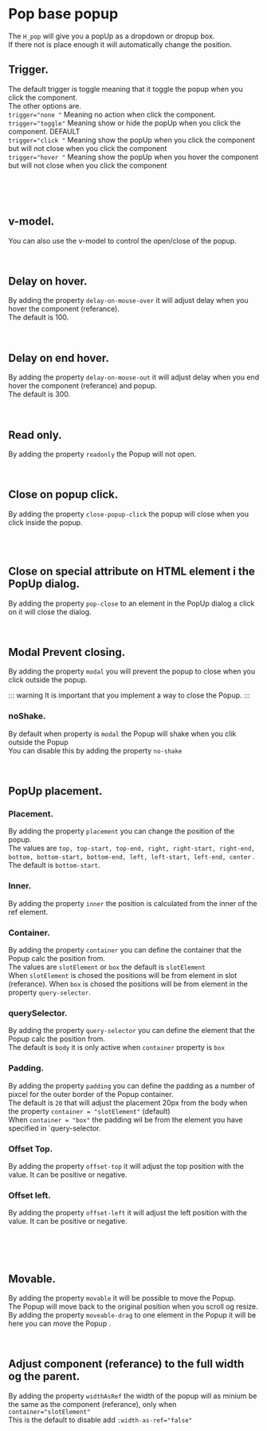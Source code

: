 # Pop base popup

<style>
  .popUpBox {
    border-radius: 4px;
    padding: 20px;
    background-color: var(--col-warn); 
  }
</style>

The `H_pop` will give you a popUp as a dropdown or dropup box.<br>
If there not is place enough it will automatically change the position.<br>

## Trigger.

The default trigger is toggle meaning that it toggle the popup when you click the component.<br>
The other options are.<br>
`trigger="none "` Meaning no action when click the component.<br>
`trigger="toggle"` Meaning show or hide the popUp when you click the component. DEFAULT<br>
`trigger="click "` Meaning show the popUp when you click the component but will not close when you click the component<br>
`trigger="hover "` Meaning show the popUp when you hover the component but will not close when you click the component<br>

<br>

<hhl-live-editor title="" htmlCode='
    <template>
     <div class="flexRow items-center gap-4 flexWrap">
          <H_pop>
            <template v-slot:referance>
              <H_btn>default (trigger)</H_btn>
            </template>
            <div class="popUpBox">Hello</div>
          </H_pop>
          <H_pop trigger="click">
            <template v-slot:referance>
              <H_btn>click</H_btn>
            </template>
            <div class="popUpBox">Hello</div>
          </H_pop>
          <H_pop trigger="hover">
            <template v-slot:referance>
                <H_btn>trigger="hover"</H_btn>
            </template>
            <div class="popUpBox">Hello</div>
          </H_pop>
          <H_pop trigger="none">
            <template v-slot:referance>
                <H_btn>trigger="none""</H_btn>
            </template>
            <div class="popUpBox">Hello</div>
          </H_pop>
        </div> 
    </template>
'>
</hhl-live-editor>

<br/>

## v-model.

You can also use the v-model to control the open/close of the popup.

<hhl-live-editor title="" htmlCode='
    <template>
     <div class="flexRow items-center gap-4 flexWrap">
        <H_pop v-model="open">
         <template v-slot:referance>
              <H_btn>v-model</H_btn>
          </template>
          <div class="popUpBox">Hello</div>
        </H_pop>
        <H_checkbox v-model="open" label="open">
      </div>
    </template>
    <script>
    const open = ref(false)
    return {open}
    </script>
'>
</hhl-live-editor>

<br/>

## Delay on hover.

By adding the property `delay-on-mouse-over` it will adjust delay when you hover the component (referance).<br>
The default is 100.

<hhl-live-editor title="" htmlCode='
    <template>
       <div class="flexRow items-center gap-4 flexWrap">
        <H_pop trigger="hover" delay-on-mouse-over="1000">
          <template v-slot:referance>
              <H_btn>trigger="hover" + delay-on-mouse-over="1000"</H_btn>
          </template>
          <div class="popUpBox">Hello</div>
        </H_pop>
      </div>
    </template>
'>
</hhl-live-editor>

<br/>

## Delay on end hover.

By adding the property `delay-on-mouse-out` it will adjust delay when you end hover the component (referance) and popup.<br>
The default is 300.

<hhl-live-editor title="" htmlCode='
    <template>
       <div class="flexRow items-center gap-4 flexWrap">
        <H_pop trigger="hover" delay-on-mouse-out="1000">
          <template v-slot:referance>
              <H_btn>trigger="hover" + delay-on-mouse-out="1000"</H_btn>
          </template>
          <div class="popUpBox">Hello</div>
        </H_pop>
      </div>
    </template>
'>
</hhl-live-editor>

<br/>

## Read only.

By adding the property `readonly` the Popup will not open.<br>

<hhl-live-editor title="" htmlCode='
    <template>
       <div class="flexRow items-center gap-4 flexWrap">
        <H_pop readonly>
          <template v-slot:referance>
              <H_btn>readonly</H_btn>
          </template>
          <div class="popUpBox">Hello</div>
        </H_pop>
      </div>
    </template>
'>
</hhl-live-editor>

<br/>

## Close on popup click.

By adding the property `close-popup-click` the popup will close when you click inside the popup.<br>

<hhl-live-editor title="" htmlCode='
    <template>
       <div class="flexRow items-center gap-4 flexWrap">
        <H_pop close-popup-click>
          <template v-slot:referance>
              <H_btn>close-popup-click"</H_btn>
          </template>
          <div class="popUpBox">Hello</div>
        </H_pop>
      </div>
    </template>
    <script>
      const popup = ref(false);
      return { popup }
    </script>
'>
</hhl-live-editor>

<br/>

<br/>

## Close on special attribute on HTML element i the PopUp dialog.

By adding the property `pop-close` to an element in the PopUp dialog a click on it will close the dialog.<br>

<hhl-live-editor title="" htmlCode='
    <template>
       <div class="flexRow items-center gap-4 flexWrap">
        <H_pop>
          <template v-slot:referance>
              <H_btn>close-popup-click"</H_btn>
          </template>
          <div class="popUpBox">
          <div>Hello</div>
          <div pop-close style="border: 1px red solid; margin: 10px 0">close</div>
          </div>
        </H_pop>
      </div>
    </template>
    <script>
      const popup = ref(false);
      return { popup }
    </script>
'>
</hhl-live-editor>

<br/>

## Modal Prevent closing.

By adding the property `modal` you will prevent the popup to close when you click outside the popup.<br>

::: warning
It is important that you implement a way to close the Popup.
:::
<br/>

### noShake.

By default when property is `modal` the Popup will shake when you clik outside the Popup<br>
You can disable this by adding the property `no-shake`

<hhl-live-editor title="" htmlCode='
    <template>
       <div class="flexRow items-center gap-4 flexWrap">
        <H_pop modal :no-shake="shake">
          <template v-slot:referance>
              <H_btn>modal"</H_btn>
          </template>
          <div class="popUpBox">
            <div>Hello</div>
            <div pop-close style="border: 1px red solid; margin: 10px 0">close</div>
          </div>
        </H_pop>
      <H_pop modal trigger="click" v-model="popup" :no-shake="shake" >
        <template v-slot:referance>
            <H_btn>modal + trigger="click"</H_btn>
        </template>
        <div class="popUpBox"><H_btn @click="popup=false">Close"</H_btn></div>
      </H_pop>
      <H_switch label="no-shake" v-model="shake"></H_switch>
      </div>
    </template>
    <script>
      const popup = ref(false);
      const shake = ref(false);
      return { popup, shake }
    </script>
'>
</hhl-live-editor>

<br/>

## PopUp placement.

### Placement.

By adding the property `placement` you can change the position of the popup.<br>
The values are `top, top-start, top-end, right, right-start, right-end, bottom, bottom-start, bottom-end, left, left-start, left-end, center` .<br>
The default is `bottom-start`.<br>

### Inner.

By adding the property `inner` the position is calculated from the inner of the ref element.<br>

### Container.

By adding the property `container` you can define the container that the Popup calc the position from.<br>
The values are `slotElement` or `box` the default is `slotElement` <br>
When `slotElement` is chosed the positions will be from element in slot (referance).
When `box` is chosed the positions will be from element in the property `query-selector`.

### querySelector.

By adding the property `query-selector` you can define the element that the Popup calc the position from.<br>
The default is `body` it is only active when `container` property is `box`

### Padding.

By adding the property `padding` you can define the padding as a number of pixcel for the outer border of the Popup container.<br>
The default is `20` that will adjust the placement 20px from the body when the property `container = "slotElement"` (default)
<br>
When `container = "box"` the padding wil be from the element you have specified in `query-selector.
<br>

### Offset Top.

By adding the property `offset-top` it will adjust the top position with the value. It can be positive or negative.<br>

### Offset left.

By adding the property `offset-left` it will adjust the left position with the value. It can be positive or negative.<br>
<br>
<br>
<hhl-live-editor title="" htmlCode='
    <template>
    <div class="thisContainer" style="border: 1px red dashed">
      <div class="flexCol gap-4 flexWrap">
       <div class="flexRow gap-12">
        <H_pop  :placement="placement" 
                :inner="inner" 
                :container="container" 
                :query-selector="querySelector" 
                :padding="padding"
                :offset-top="offsetTop"
                :offset-left="offsetLeft">      
            <template v-slot:referance>
              <H_btn>Open</H_btn>
            </template>
          <div class="popUpBox">Hello</div>
        </H_pop>
      </div>
     <div class="flexRow items-center gap-4 mt-4" >
        <H_select hide-filter :list="selectData" v-model="placement" label="Placement" style="width:150px"></H_select>
        <H_switch label="Inner" v-model="inner"></H_switch>
        <H_select hide-filter :list="conType" v-model="container" label="container" style="max-width:150px"></H_select>
         <H_select hide-filter :list="queryType" v-model="querySelector" label="querySelector" style="max-width:150px"></H_select>
      </div>
     <div class="flexRow items-center gap-4 flexWrap mt-4 ">
         <H_inputNumber v-model="padding" label="padding" style="max-width:150px"></H_inputNumber>
         <H_inputNumber v-model="offsetTop" label="offset-top" style="max-width:150px"></H_inputNumber>
         <H_inputNumber v-model="offsetLeft" label="offset-left" style="max-width:150px"></H_inputNumber>
      </div>
    </div>
    </div>
    </template>
    <script>
      const placement = ref("bottom-start");
      const inner = ref(false);
      const container = ref("slotElement");
      const querySelector = ref("body");
      const padding = ref(0);
      const offsetTop = ref(0);
      const offsetLeft = ref(0);
      const selectData = ["top"
        , "top-start"
        , "top-end"
        , "right"
        , "right-start"
        , "right-end"
        , "bottom"
        , "bottom-start"
        , "bottom-end"
        , "left"
        , "left-start"
        , "left-end"
        , "center"];
      const conType = [
          "slotElement"
        , "box"];
      const queryType = [
          "body"
        , "#page-container"  
        , ".thisContainer"];
      return { placement,inner, selectData, container, conType, querySelector, queryType,padding,offsetTop,offsetLeft }
    </script>
'>
</hhl-live-editor>

<br/>

## Movable.

By adding the property `movable` it will be possible to move the Popup.<br>
The Popup will move back to the original position when you scroll og resize.<br>
By adding the property `moveable-drag` to one element in the Popup it will be here you can move the Popup .<br>

<hhl-live-editor title="" htmlCode='
    <template>
      <div class="flexRow items-center gap-4 flexWrap">
        <H_pop movable>
          <template v-slot:referance>
              <H_btn>Drag</H_btn>
          </template>
          <div class="popUpBox">
          <div>Hello</div>
          </div>
        </H_pop>
          <H_pop movable>
          <template v-slot:referance>
              <H_btn>Drag by element"</H_btn>
          </template>
          <div class="popUpBox">
          <div moveable-drag style="background-color: lime; text-align: center; padding: 10px">dragme</div>
          <div>Hello</div>
          </div>
        </H_pop>
      </div>
    </template>
    <script>
      const popup = ref(false);
      return { popup }
    </script>
'>
</hhl-live-editor>

<br/>

## Adjust component (referance) to the full width og the parent.

By adding the property `widthAsRef` the width of the popup will as minium be the same as the component (referance), only when `container="slotElement"`<br>
This is the default to disable add `:width-as-ref="false"`

<hhl-live-editor title="" htmlCode='
    <template>
       <div class="flexRow items-center gap-4 flexWrap">
        <H_pop :width-as-ref="false">
          <template v-slot:referance>
              <H_btn>width-as-ref="false" .......</H_btn>
          </template>
          <div class="popUpBox">
          <div>Hello</div>
          </div>
        </H_pop>         
      </div>
    </template>
    <script>
      const popup = ref(false);
      return { popup }
    </script>
'>
</hhl-live-editor>

<br/>

<br/>
<br/>
<br/>
<br/>
